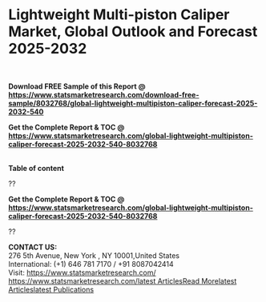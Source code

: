 <h1>Lightweight Multi-piston Caliper Market, Global Outlook and Forecast 2025-2032</h1><br/><p><strong>Download FREE Sample of this Report @ <a href="https://www.statsmarketresearch.com/download-free-sample/8032768/global-lightweight-multipiston-caliper-forecast-2025-2032-540">https://www.statsmarketresearch.com/download-free-sample/8032768/global-lightweight-multipiston-caliper-forecast-2025-2032-540</a></strong></p>

<div><b>Get the Complete Report & TOC @ <a href="https://www.statsmarketresearch.com/global-lightweight-multipiston-caliper-forecast-2025-2032-540-8032768">https://www.statsmarketresearch.com/global-lightweight-multipiston-caliper-forecast-2025-2032-540-8032768</a></b></div>

<p><br />
<b>Table of content</b></p>

<p>??</p>

<div><b>Get the Complete Report & TOC @ <a href="https://www.statsmarketresearch.com/global-lightweight-multipiston-caliper-forecast-2025-2032-540-8032768">https://www.statsmarketresearch.com/global-lightweight-multipiston-caliper-forecast-2025-2032-540-8032768</a></b></div>

<p>??</p>

<p><b>CONTACT US:</b><br />
276 5th Avenue, New York , NY 10001,United States<br />
International: (+1) 646 781 7170 / +91 8087042414<br />
Visit: <a href="https://www.statsmarketresearch.com/">https://www.statsmarketresearch.com/</a><br />
<a href="https://gyeongbokgung.com">https://www.statsmarketresearch.com/</a><a href="https://hallyeomaritime.com">latest Articles</a><a href="https://jingwansa.com">Read More</a><a href="https://nguoiviet.jp/">latest Articles</a><a href="https://www.intelmarketresearch.com/">latest Publications</a></p>
